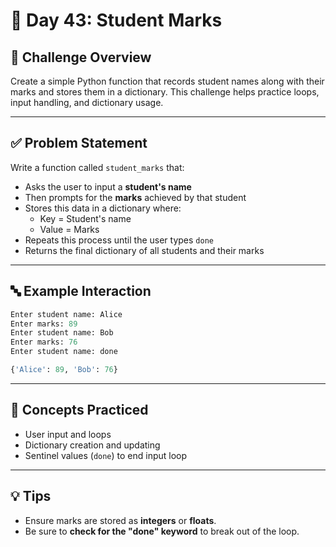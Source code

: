 # 📘 Day 43: Student Marks

## 🔹 Challenge Overview

Create a simple Python function that records student names along with their marks and stores them in a dictionary. This challenge helps practice loops, input handling, and dictionary usage.

---

## ✅ Problem Statement

Write a function called `student_marks` that:

- Asks the user to input a **student's name**
- Then prompts for the **marks** achieved by that student
- Stores this data in a dictionary where:
  - Key = Student's name
  - Value = Marks
- Repeats this process until the user types `done`
- Returns the final dictionary of all students and their marks

---

## 🔤 Example Interaction
```python
Enter student name: Alice
Enter marks: 89
Enter student name: Bob
Enter marks: 76
Enter student name: done

{'Alice': 89, 'Bob': 76}
```

---

## 🧠 Concepts Practiced

- User input and loops
- Dictionary creation and updating
- Sentinel values (`done`) to end input loop

---

## 💡 Tips

- Ensure marks are stored as **integers** or **floats**.
- Be sure to **check for the "done" keyword** to break out of the loop.

